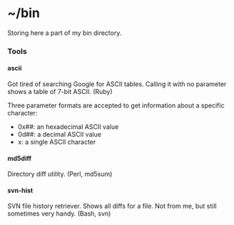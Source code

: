 # ~/bin

Storing here a part of my bin directory.

### Tools

#### ascii
Got tired of searching Google for ASCII tables. Calling it with no parameter shows a table of 7-bit ASCII. (Ruby)

Three parameter formats are accepted to get information about a specific character:
- 0x##: an hexadecimal ASCII value
- 0d##: a decimal ASCII value
- x: a single ASCII character

#### md5diff
Directory diff utility. (Perl, md5sum)

#### svn-hist
SVN file history retriever. Shows all diffs for a file. Not from me, but still sometimes very handy. (Bash, svn)
